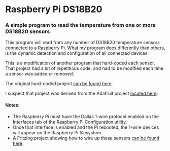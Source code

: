 # Raspberry Pi DS18B20

### A simple program to read the temperature from one or more DS18B20 sensors

This program will read from any number of DS18B20 temperature sensors connected to a Raspberry Pi. What my program does differently than others, is the dynamic detection and configuration of all connected devices.

This is a modification of another program that hard-coded each sensor. That project had a lot of repetitious code, and had to be modified each time a sensor was added or removed.

The original hard-coded project [can be found here](https://www.hackster.io/vinayyn/multiple-ds18b20-temp-sensors-interfacing-with-raspberry-pi-d8a6b0).

I suspect that project was derived from the Adafruit project [located here](https://github.com/adafruit/Adafruit_Learning_System_Guides/blob/main/Raspberry_Pi_DS18B20_Temperature_Sensing/code.py).

#### Notes:
* The Raspberry Pi must have the Dallas 1-wire protocol enabled on the Interfaces tab of the Raspberry Pi Configuration utility.
* Once that interface is enabled and the Pi rebooted, the 1-wire devices will appear on the Raspberry Pi filesystem.
* A Fritzing project showing how to wire up these sensors [can be found here](https://github.com/AdamJHowell/DS18B20-Holder-x6).
